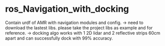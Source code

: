 # ros_Navigation_with_docking

Contain urdf of AMR with navigation modules and config.
-> need to download the lastest libs. please take the project libs as example and for reference.
-> docking algo works with 1 2D lidar and 2 reflective strips 60cm apart and can successfully dock with 99% accuracy.

